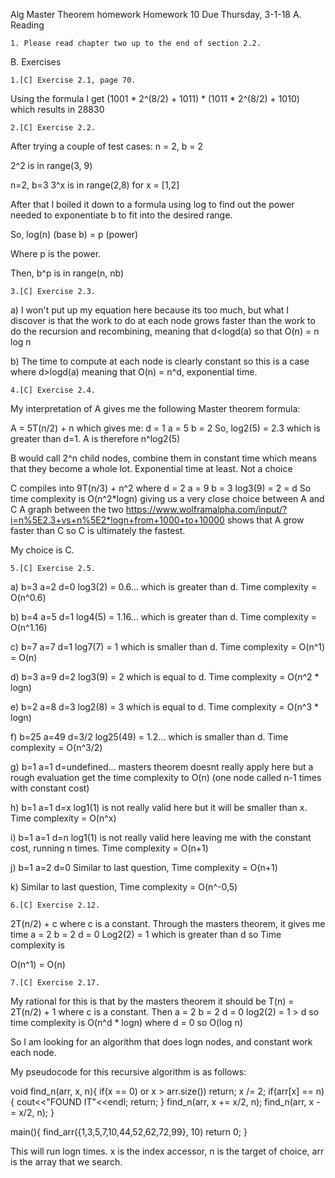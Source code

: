 Alg Master Theorem homework
Homework 10   Due Thursday, 3-1-18
A. Reading

    1. Please read chapter two up to the end of section 2.2.

B. Exercises

    1.[C] Exercise 2.1, page 70.

Using the formula I get (1001 * 2^(8/2) + 1011) * (1011 * 2^(8/2) + 1010) which results in 28830

    2.[C] Exercise 2.2.

After trying a couple of test cases:
n = 2, b = 2

2^2 is in range(3, 9)

n=2, b=3
3^x is in range(2,8) for x = [1,2]

After that I boiled it down to a formula using log to find out the power needed to exponentiate b to fit into the desired range. 

So, log(n) (base b) = p (power)

Where p is the power. 

Then, b^p is in range(n, nb)

    3.[C] Exercise 2.3.

a)  I won't put up my equation here because its too much, but what I discover is that the work to do at each node grows faster than the work to do the recursion and recombining, meaning that d<logd(a) so that O(n) = n log n

b)  The time to compute at each node is clearly constant so this is a case where d>logd(a) meaning that O(n) = n^d, exponential time. 

    4.[C] Exercise 2.4.

My interpretation of A gives me the following  Master theorem formula:

A = 5T(n/2) + n
which gives me:
d = 1
a = 5
b = 2
So, log2(5) = 2.3 which is greater than d=1.
A is therefore n^log2(5)

B would call 2^n child nodes, combine them in constant time which means that they become a whole lot. Exponential time at least. Not a choice

C compiles into 9T(n/3) + n^2
where 
d = 2
a = 9
b = 3
log3(9) = 2 = d
So time complexity is O(n^2*logn) giving us a very close choice between A and C
A graph between the two https://www.wolframalpha.com/input/?i=n%5E2.3+vs+n%5E2*logn+from+1000+to+10000 shows that A grow faster than C so C is ultimately the fastest.

My choice is C. 

    5.[C] Exercise 2.5.

a) 
b=3
a=2
d=0
log3(2) = 0.6... which is greater than d.
Time complexity = O(n^0.6)

b)
b=4
a=5
d=1
log4(5) = 1.16... which is greater than d.
Time complexity = O(n^1.16)

c)
b=7
a=7
d=1
log7(7) = 1 which is smaller than d.
Time complexity = O(n^1) = O(n)

d)
b=3
a=9
d=2
log3(9) = 2 which is equal to d.
Time complexity = O(n^2 * logn)

e)
b=2
a=8
d=3
log2(8) = 3 which is equal to d.
Time complexity = O(n^3 * logn)

f)
b=25
a=49
d=3/2
log25(49) = 1.2... which is smaller than d.
Time complexity = O(n^3/2)

g)
b=1
a=1
d=undefined...
masters theorem doesnt really apply here but a rough evaluation get the time complexity to O(n)
(one node called n-1 times with constant cost)

h)
b=1
a=1
d=x
log1(1) is not really valid here but it will be smaller than x.
Time complexity = O(n^x)

i)
b=1
a=1
d=n
log1(1) is not really valid here leaving me with the constant cost, running n times.
Time complexity = O(n+1)

j)
b=1
a=2
d=0
Similar to last question,
Time complexity = O(n+1)

k)
Similar to last question,
Time complexity = O(n^-0,5)

    6.[C] Exercise 2.12.

2T(n/2) + c where c is a constant. Through the masters theorem, it gives me time 
a = 2
b = 2
d = 0
Log2(2) = 1 which is greater than d so Time complexity is 

O(n^1) = O(n)


    7.[C] Exercise 2.17.

My rational for this is that by the masters theorem it should be T(n) = 2T(n/2) + 1 where c is a constant. 
Then
a = 2
b = 2
d = 0
log2(2) = 1 > d so time complexity is O(n^d * logn) where d = 0 so O(log n)

So I am looking for an algorithm that does logn nodes, and constant work each node. 

My pseudocode for this recursive algorithm is as follows:

void find_n(arr, x, n){
    if(x == 0) or x > arr.size()) return;
    x /= 2;
    if(arr[x] == n){
        cout<<"FOUND IT"<<endl;
        return;
    }
    find_n(arr, x += x/2, n);
    find_n(arr, x -= x/2, n);
}

main(){
    find_arr({1,3,5,7,10,44,52,62,72,99}, 10)
    return 0;
}

This will run logn times. x is the index accessor, n is the target of choice, arr is the array that we search.